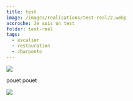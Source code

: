 ```yaml
---
title: test
image: /images/realisations/test-real/2.webp
accroche: Je suis un test
folder: test-real
tags:
  - escalier
  - restauration
  - charpente
---
```


![](/images/realisations/realisations-restauration.webp)

pouet pouet

![](/images/realisations/Charpente-Manoir-Bel-Noe/3.webp)
